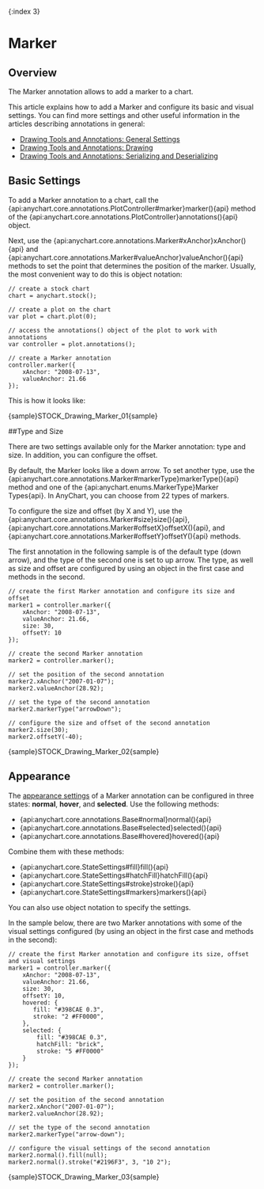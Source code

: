 {:index 3}
# Marker

## Overview

The Marker annotation allows to add a marker to a chart.

This article explains how to add a Marker and configure its basic and visual settings. You can find more settings and other useful information in the articles describing annotations in general:

* [Drawing Tools and Annotations: General Settings](General_Settings)
* [Drawing Tools and Annotations: Drawing](Drawing)
* [Drawing Tools and Annotations: Serializing and Deserializing](Serializing_Deserializing)

## Basic Settings

To add a Marker annotation to a chart, call the {api:anychart.core.annotations.PlotController#marker}marker(){api} method of the {api:anychart.core.annotations.PlotController}annotations(){api} object.

Next, use the {api:anychart.core.annotations.Marker#xAnchor}xAnchor(){api} and {api:anychart.core.annotations.Marker#valueAnchor}valueAnchor(){api} methods to set the point that determines the position of the marker. Usually, the most convenient way to do this is object notation:

```
// create a stock chart
chart = anychart.stock();

// create a plot on the chart
var plot = chart.plot(0);

// access the annotations() object of the plot to work with annotations
var controller = plot.annotations();

// create a Marker annotation
controller.marker({
    xAnchor: "2008-07-13",
    valueAnchor: 21.66
});
```

This is how it looks like:

{sample}STOCK\_Drawing\_Marker\_01{sample}

##Type and Size

There are two settings available only for the Marker annotation: type and size. In addition, you can configure the offset.

By default, the Marker looks like a down arrow. To set another type, use the {api:anychart.core.annotations.Marker#markerType}markerType(){api} method and one of the {api:anychart.enums.MarkerType}Marker Types{api}. In AnyChart, you can choose from 22 types of markers. 

To configure the size and offset (by X and Y), use the {api:anychart.core.annotations.Marker#size}size(){api}, {api:anychart.core.annotations.Marker#offsetX}offsetX(){api}, and {api:anychart.core.annotations.Marker#offsetY}offsetY(){api} methods.

The first annotation in the following sample is of the default type (down arrow), and the type of the second one is set to up arrow. The type, as well as size and offset are configured by using an object in the first case and methods in the second.

```
// create the first Marker annotation and configure its size and offset
marker1 = controller.marker({
    xAnchor: "2008-07-13",
    valueAnchor: 21.66,
    size: 30,
    offsetY: 10
});

// create the second Marker annotation
marker2 = controller.marker();

// set the position of the second annotation
marker2.xAnchor("2007-01-07");
marker2.valueAnchor(28.92);

// set the type of the second annotation
marker2.markerType("arrowDown");

// configure the size and offset of the second annotation
marker2.size(30);
marker2.offsetY(-40);
```

{sample}STOCK\_Drawing\_Marker\_02{sample}

## Appearance

The [appearance settings](../../../Appearance_Settings) of a Marker annotation can be configured in three states: **normal**, **hover**, and **selected**. Use the following methods:

* {api:anychart.core.annotations.Base#normal}normal(){api} 
* {api:anychart.core.annotations.Base#selected}selected(){api} 
* {api:anychart.core.annotations.Base#hovered}hovered(){api}

Combine them with these methods:

* {api:anychart.core.StateSettings#fill}fill(){api}
* {api:anychart.core.StateSettings#hatchFill}hatchFill(){api}
* {api:anychart.core.StateSettings#stroke}stroke(){api}
* {api:anychart.core.StateSettings#markers}markers(){api}

You can also use object notation to specify the settings.

In the sample below, there are two Marker annotations with some of the visual settings configured (by using an object in the first case and methods in the second):

```
// create the first Marker annotation and configure its size, offset and visual settings
marker1 = controller.marker({
    xAnchor: "2008-07-13",
    valueAnchor: 21.66,
    size: 30,
    offsetY: 10,
    hovered: {
       fill: "#398CAE 0.3",
       stroke: "2 #FF0000",
    },
    selected: {
        fill: "#398CAE 0.3",
        hatchFill: "brick",
        stroke: "5 #FF0000"
    }
});

// create the second Marker annotation
marker2 = controller.marker();

// set the position of the second annotation
marker2.xAnchor("2007-01-07");
marker2.valueAnchor(28.92);

// set the type of the second annotation
marker2.markerType("arrow-down");

// configure the visual settings of the second annotation
marker2.normal().fill(null);
marker2.normal().stroke("#2196F3", 3, "10 2");
```

{sample}STOCK\_Drawing\_Marker\_03{sample}